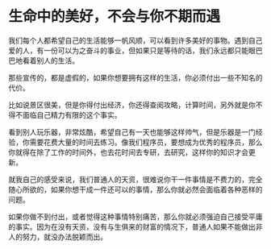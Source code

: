 # 生命中的美好，不会与你不期而遇

我们每个人都希望自己的生活能够一帆风顺，可以看到许多美好的事物。遇到自己爱的人，有一份可以为之奋斗的事业，但如果只是等待的话，我们永远都只能眼巴巴地看着别人的生活。

那些宣传的，都是虚假的，如果你想要拥有这样的生活，你必须付出一些不知名的代价。

比如说景区很美，但是你得付出经济，你还得查阅攻略，计算时间，另外就是你不得不面临自己精力有限的这个事实。

看到别人玩乐器，非常炫酷，希望自己有一天也能够这样帅气，但是乐器是一门经验，你需要花费大量的时间去练习。像我们程序员，要想成为优秀的程序员，那么你就得在除了工作的时间外，也去花时间去专研，去研究，这样你的知识才会更新。

就我自己的感受来说，我们普通人的天资，很难说你干一件事情是不费力的，完全随心所欲的，如果你想干成一件还可以的事情，那么你就必然会面临着各种恶样的问题。

如果你做不到付出，或者觉得这种事情特别痛苦，那么你就必须强迫自己接受平庸的事实。因为在没有天资，没有与生俱来的财富的情况下，普通人如果不能做出非人的努力，就没办法脱颖而出。
